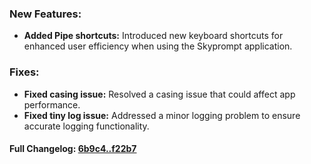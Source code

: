 ### **New Features:**
- **Added Pipe shortcuts:** Introduced new keyboard shortcuts for enhanced user efficiency when using the Skyprompt application.

### **Fixes:**
- **Fixed casing issue:** Resolved a casing issue that could affect app performance.
- **Fixed tiny log issue:** Addressed a minor logging problem to ensure accurate logging functionality.

#### **Full Changelog:** [6b9c4..f22b7](https://github.com/mediar-ai/skyprompt/compare/6b9c4..f22b7)

